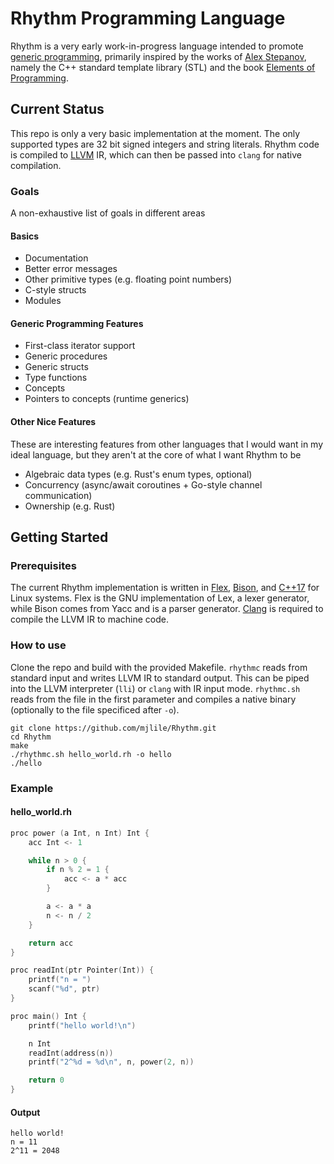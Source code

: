 Rhythm Programming Language
===========================
Rhythm is a very early work-in-progress language intended to promote [generic programming](https://www.youtube.com/watch?v=iwJpxWHuZQY), primarily inspired by the works of [Alex Stepanov](http://stepanovpapers.com/), namely the C++ standard template library (STL) and the book [Elements of Programming](http://elementsofprogramming.com/).

Current Status
--------------
This repo is only a very basic implementation at the moment. The only supported types are 32 bit signed integers and string literals. Rhythm code is compiled to [LLVM](https://llvm.org/) IR, which can then be passed into `clang` for native compilation.

### Goals
A non-exhaustive list of goals in different areas

#### Basics
* Documentation
* Better error messages
* Other primitive types (e.g. floating point numbers)
* C-style structs
* Modules

#### Generic Programming Features
* First-class iterator support
* Generic procedures
* Generic structs
* Type functions
* Concepts
* Pointers to concepts (runtime generics)

#### Other Nice Features
These are interesting features from other languages that I would want in my ideal language, but they aren't at the core of what I want Rhythm to be
* Algebraic data types (e.g. Rust's enum types, optional)
* Concurrency (async/await coroutines + Go-style channel communication)
* Ownership (e.g. Rust)

Getting Started
---------------

### Prerequisites
The current Rhythm implementation is written in [Flex](https://github.com/westes/flex/), [Bison](https://www.gnu.org/software/bison/), and [C++17](https://en.cppreference.com/w/cpp/17) for Linux systems. Flex is the GNU implementation of Lex, a lexer generator, while Bison comes from Yacc and is a parser generator. [Clang](https://clang.llvm.org/) is required to compile the LLVM IR to machine code.

### How to use
Clone the repo and build with the provided Makefile. `rhythmc` reads from standard input and writes LLVM IR to standard output. This can be piped into the LLVM interpreter (`lli`) or `clang` with IR input mode. `rhythmc.sh` reads from the file in the first parameter and compiles a native binary (optionally to the file specificed after `-o`).
```
git clone https://github.com/mjlile/Rhythm.git
cd Rhythm
make
./rhythmc.sh hello_world.rh -o hello
./hello
```
### Example
#### hello_world.rh
```c
proc power (a Int, n Int) Int {
    acc Int <- 1

    while n > 0 {
        if n % 2 = 1 {
            acc <- a * acc
        }

        a <- a * a
        n <- n / 2
    }

    return acc
}

proc readInt(ptr Pointer(Int)) {
    printf("n = ")
    scanf("%d", ptr)
}

proc main() Int {
    printf("hello world!\n")

    n Int
    readInt(address(n))
    printf("2^%d = %d\n", n, power(2, n))

    return 0
}

```
#### Output
```
hello world!
n = 11
2^11 = 2048
```
